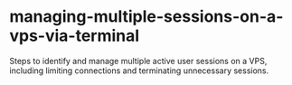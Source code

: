 # managing-multiple-sessions-on-a-vps-via-terminal
Steps to identify and manage multiple active user sessions on a VPS, including limiting connections and terminating unnecessary sessions.
